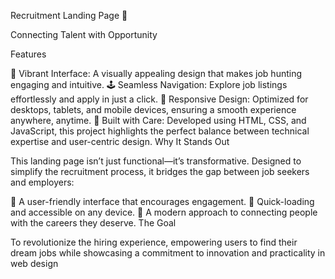 Recruitment Landing Page 🌟

Connecting Talent with Opportunity

Features

🎨 Vibrant Interface: A visually appealing design that makes job hunting engaging and intuitive.
🕹️ Seamless Navigation: Explore job listings effortlessly and apply in just a click.
📱 Responsive Design: Optimized for desktops, tablets, and mobile devices, ensuring a smooth experience anywhere, anytime.
🔧 Built with Care: Developed using HTML, CSS, and JavaScript, this project highlights the perfect balance between technical expertise and user-centric design.
Why It Stands Out

This landing page isn’t just functional—it’s transformative. Designed to simplify the recruitment process, it bridges the gap between job seekers and employers:

🌟 A user-friendly interface that encourages engagement.
🚀 Quick-loading and accessible on any device.
🤝 A modern approach to connecting people with the careers they deserve.
The Goal

To revolutionize the hiring experience, empowering users to find their dream jobs while showcasing a commitment to innovation and practicality in web design
